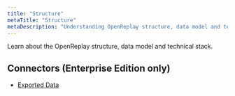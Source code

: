 ```yaml
---
title: "Structure"
metaTitle: "Structure"
metaDescription: "Understanding OpenReplay structure, data model and technical stack."
---
```


Learn about the OpenReplay structure, data model and technical stack.

## Connectors (Enterprise Edition only)
- [Exported Data](/structure/exported-data)
